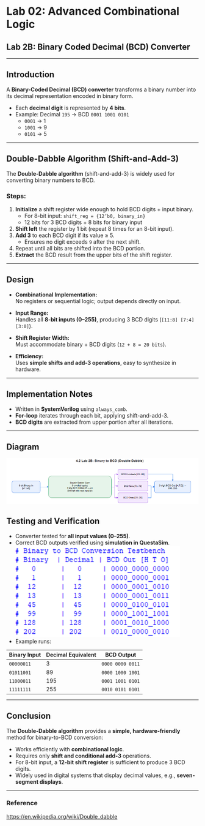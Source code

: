 # Lab 02: Advanced Combinational Logic  
## Lab 2B: Binary Coded Decimal (BCD) Converter  

---

## Introduction  
A **Binary-Coded Decimal (BCD) converter** transforms a binary number into its decimal representation encoded in binary form.  

- Each **decimal digit** is represented by **4 bits**.  
- Example: Decimal `195` → BCD `0001 1001 0101`  
  - `0001` → 1  
  - `1001` → 9  
  - `0101` → 5  

---

## Double-Dabble Algorithm (Shift-and-Add-3)  

The **Double-Dabble algorithm** (shift-and-add-3) is widely used for converting binary numbers to BCD.  

### Steps:  
1. **Initialize** a shift register wide enough to hold BCD digits + input binary.  
   - For 8-bit input: `shift_reg = {12’b0, binary_in}`  
   - 12 bits for 3 BCD digits + 8 bits for binary input  
2. **Shift left** the register by 1 bit (repeat 8 times for an 8-bit input).  
3. **Add 3** to each BCD digit if its value ≥ 5.  
   - Ensures no digit exceeds `9` after the next shift.  
4. Repeat until all bits are shifted into the BCD portion.  
5. **Extract** the BCD result from the upper bits of the shift register.  

---

## Design  

- **Combinational Implementation:**  
  No registers or sequential logic; output depends directly on input.  

- **Input Range:**  
  Handles all **8-bit inputs (0–255)**, producing 3 BCD digits (`[11:8] [7:4] [3:0]`).  

- **Shift Register Width:**  
  Must accommodate binary + BCD digits (`12 + 8 = 20 bits`).  

- **Efficiency:**  
  Uses **simple shifts and add-3 operations**, easy to synthesize in hardware.  

---

## Implementation Notes  

- Written in **SystemVerilog** using `always_comb`.  
- **For-loop** iterates through each bit, applying shift-and-add-3.  
- **BCD digits** are extracted from upper portion after all iterations.  

---

## Diagram  
![alt text](image-1.png)

## Testing and Verification 

- Converter tested for **all input values (0–255)**.  
- Correct BCD outputs verified using **simulation in QuestaSim**.  
![alt text](image.png)
- Example runs:  

| Binary Input | Decimal Equivalent | BCD Output        |
|--------------|--------------------|-------------------|
| `00000011`   | 3                  | `0000 0000 0011`  |
| `01011001`   | 89                 | `0000 1000 1001`  |
| `11000011`   | 195                | `0001 1001 0101`  |
| `11111111`   | 255                | `0010 0101 0101`  |


---

## Conclusion  

The **Double-Dabble algorithm** provides a **simple, hardware-friendly** method for binary-to-BCD conversion:  

- Works efficiently with **combinational logic**.  
- Requires only **shift and conditional add-3** operations.  
- For 8-bit input, a **12-bit shift register** is sufficient to produce 3 BCD digits.  
- Widely used in digital systems that display decimal values, e.g., **seven-segment displays**.  

---
### Reference
https://en.wikipedia.org/wiki/Double_dabble